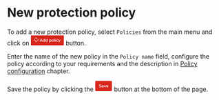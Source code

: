 # New protection policy

To add a new protection policy, select `Policies` from the main menu and click on ![\`Add Policy\`](../../.gitbook/assets/addpolicybuttonsmall.png) button.

Enter the name of the new policy in the `Policy name` field, configure the policy according to your requirements and the description in [Policy configuration](../kodo-organization-portal/policies/policy-configuration.md) chapter.

Save the policy by clicking the ![\`Save\`](../../.gitbook/assets/savebuttonsmall.png) button at the bottom of the page.

